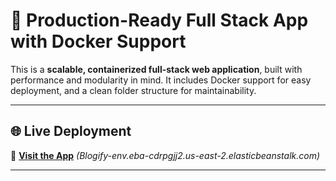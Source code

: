 # 🚀 Production-Ready Full Stack App with Docker Support

This is a **scalable, containerized full-stack web application**, built with performance and modularity in mind. It includes Docker support for easy deployment, and a clean folder structure for maintainability.

---

## 🌐 Live Deployment

🔗 [**Visit the App**](#) *(Blogify-env.eba-cdrpgjj2.us-east-2.elasticbeanstalk.com)*

---


